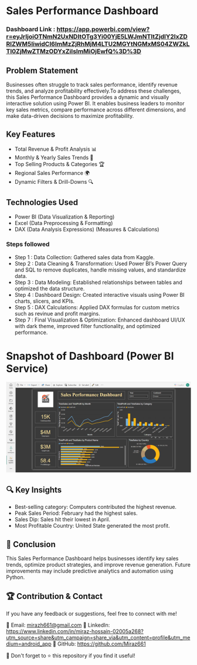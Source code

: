 # Sales Performance Dashboard

### Dashboard Link : https://app.powerbi.com/view?r=eyJrIjoiOTNmN2UxNDItOTg3Yi00YjE5LWJmNTItZjdlY2IxZDRlZWM5IiwidCI6ImMzZjRhMjM4LTU2MGYtNGMxMS04ZWZkLTI0ZjMwZTMzODYxZiIsImMiOjEwfQ%3D%3D

## Problem Statement
Businesses often struggle to track sales performance, identify revenue trends, and analyze profitability effectively.To address these challenges, this Sales Performance Dashboard provides a dynamic and visually interactive solution using Power BI. It enables business leaders to monitor key sales metrics, compare performance across different dimensions, and make data-driven decisions to maximize profitability.

## Key Features
- Total Revenue & Profit Analysis 📊
- Monthly & Yearly Sales Trends 📆
- Top Selling Products & Categories 🏆
- Regional Sales Performance 🌍
- Dynamic Filters & Drill-Downs 🔍


## Technologies Used
- Power BI (Data Visualization & Reporting)
- Excel (Data Preprocessing & Formatting)
- DAX (Data Analysis Expressions) (Measures & Calculations)


### Steps followed 

- Step 1 : Data Collection: Gathered sales data from Kaggle.
- Step 2 : Data Cleaning & Transformation: Used Power BI’s Power Query and SQL to remove duplicates, handle missing values, and standardize data.
- Step 3 : Data Modeling: Established relationships between tables and optimized the data structure.
- Step 4 : Dashboard Design: Created interactive visuals using Power BI charts, slicers, and KPIs.
- Step 5 : DAX Calculations: Applied DAX formulas for custom metrics such as revinue and profit margins.
- Step 7 :  Final Visualization & Optimization: Enhanced dashboard UI/UX with dark theme, improved filter functionality, and optimized performance.

# Snapshot of Dashboard (Power BI Service)

![dashboard_snapo](https://github.com/Miraz661/Sales_Report/blob/main/Global%20elec%20sales%20report.png)

## 🔍 Key Insights
+ Best-selling category: Computers contributed the highest revenue.
+ Peak Sales Period: February had the highest sales.
+ Sales Dip: Sales hit their lowest in April.
+ Most Profitable Country: United State generated the most profit.


## 📢 Conclusion
This Sales Performance Dashboard helps businesses identify key sales trends, optimize product strategies, and improve revenue generation. Future improvements may include predictive analytics and automation using Python.

## 🏆 Contribution & Contact
If you have any feedback or suggestions, feel free to connect with me!

📧 Email: mirazh661@gmail.com
📌 LinkedIn: https://www.linkedin.com/in/miraz-hossain-02005a268?utm_source=share&utm_campaign=share_via&utm_content=profile&utm_medium=android_app 
📂 GitHub: https://github.com/Miraz661

🚀 Don't forget to ⭐ this repository if you find it useful!
